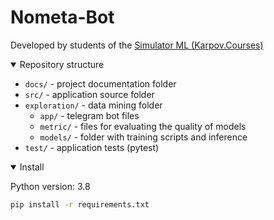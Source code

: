 # Nometa-Bot
Developed by students of the [Simulator ML (Karpov.Courses)](https://karpov.courses/simulator-ml)

<details open>
<summary>Repository structure</summary>

* `docs/` - project documentation folder
* `src/` - application source folder
* `exploration/` - data mining folder
     * `app/` - telegram bot files
     * `metric/` - files for evaluating the quality of models
     * `models/` - folder with training scripts and inference
* `test/` - application tests (pytest)

</details>

<details open>
<summary>Install</summary>

Python version: 3.8
```bash
pip install -r requirements.txt
```
</details>



